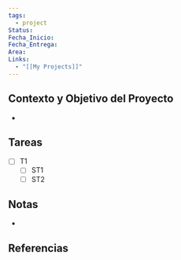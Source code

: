 ```yaml
---
tags:
  - project
Status: 
Fecha_Inicio: 
Fecha_Entrega: 
Area: 
Links:
  - "[[My Projects]]"
---
```

## Contexto y Objetivo del Proyecto
- 
## Tareas
- [ ] T1
	- [ ] ST1
	- [ ] ST2
## Notas
- 

## Referencias
